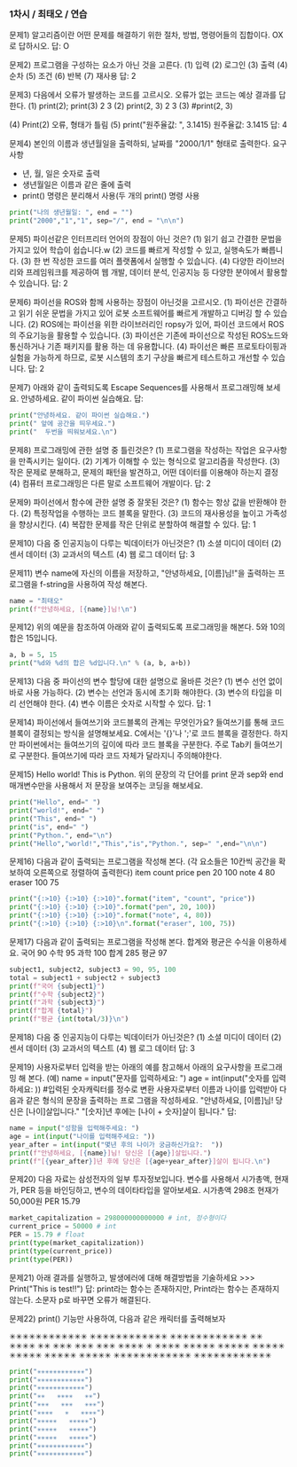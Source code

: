 ### 1차시 / 최태오 / 연습 

문제1) 알고리즘이란 어떤 문제를 해결하기 위한 절차, 방법, 명령어들의 집합이다.
OX로 답하시오.
답: O

문제2) 프로그램을 구성하는 요소가 아닌 것을 고른다.
(1) 입력 (2) 로그인 (3) 출력 (4) 순차 (5) 조건 (6) 반복 (7) 재사용
답: 2

문제3) 다음에서 오류가 발생하는 코드를 고르시오. 오류가 없는 코드는 예상 결과를 답 한다.
(1) print(2); print(3)
2
3
(2) print(2, 3)
2 3
(3) \#print(2, 3)

(4) Print(2)
오류, 형태가 틀림
(5) print("원주율값: ", 3.1415)
원주율값: 3.1415
답: 4
  
문제4) 본인의 이름과 생년월일을 출력하되, 날짜를 "2000/1/1" 형태로 출력한다.
요구사항
- 년, 월, 일은 숫자로 출력
- 생년월일은 이름과 같은 줄에 출력
- print() 명령은 분리해서 사용(두 개의 print() 명령 사용
```python
print("나의 생년월일: ", end = "")
print("2000","1","1", sep="/", end = "\n\n")
```

문제5) 파이선같은 인터프리터 언어의 장점이 아닌 것은?
(1) 읽기 쉽고 간결한 문법을 가지고 있어 학습이 쉽습니다.w
(2) 코드를 빠르게 작성할 수 있고, 실행속도가 빠릅니다.
(3) 한 번 작성한 코드를 여러 플랫폼에서 실행할 수 있습니다.
(4) 다양한 라이브러리와 프레임워크를 제공하여 웹 개발, 데이터 분석, 인공지능 등 다양한 분야에서 활용할 수 있습니다.
답: 2

문제6) 파이선을 ROS와 함께 사용하는 장점이 아닌것을 고르시오.
(1) 파이선은 간결하고 읽기 쉬운 문법을 가지고 있어 로봇 소프트웨어를 빠르게
개발하고 디버깅 할 수 있습니다.
(2) ROS에는 파이선을 위한 라이브러리인 ropsy가 있어, 파이선 코드에서 ROS의
주요기능을 활용할 수 있습니다.
(3) 파이선은 기존에 파이선으로 작성된 ROS노드와 통신하거나 기존 패키지를 활용
하는 데 유용합니다.
(4) 파이선은 빠른 프로토타이핑과 실험을 가능하게 하므로, 로봇 시스템의 초기
구상을 빠르게 테스트하고 개선할 수 있습니다.
답: 2
  
문제7) 아래와 같이 출력되도록 Escape Sequences를 사용해서 프로그래밍해 보세요.
안녕하세요. 같이 파이썬 실습해요.
답:
```python
print("안녕하세요. 같이 파이썬 실습해요.")
print(" 앞에 공간을 띄우세요.")
print("  두번을 띄워보세요.\n")
```
  
문제8) 프로그래밍에 관한 설명 중 틀린것은?
(1) 프로그램을 작성하는 작업은 요구사항을 만족시키는 일이다.
(2) 기계가 이해할 수 있는 형식으로 알고리즘을 작성한다.
(3) 작은 문제로 분해하고, 문제의 패턴을 발견하고, 어떤 데이터를 이용해야 하는지 결정
(4) 컴퓨터 프로그래밍은 다른 말로 소프트웨어 개발이다.
답: 2

  

문제9) 파이선에서 함수에 관한 설명 중 잘못된 것은?
(1) 함수는 항상 값을 반환해야 한다.
(2) 특정작업을 수행하는 코드 블록을 말한다.
(3) 코드의 재사용성을 높이고 가족성을 향상시킨다.
(4) 복잡한 문제를 작은 단위로 분할하여 해결할 수 있다.
답: 1

  

문제10) 다음 중 인공지능이 다루는 빅데이터가 아닌것은?
(1) 소셜 미디이 데이터
(2) 센서 데이터
(3) 교과서의 텍스트
(4) 웹 로그 데이터
답: 3

  

문제11) 변수 name에 자신의 이름을 저장하고, "안녕하세요, [이름]님!"을 출력하는
프로그램을 f-string을 사용하여 작성 해본다.
```python
name = "최태오"
print(f"안녕하세요, [{name}]님!\n")
```

문제12) 위의 예문을 참조하여 아래와 같이 출력되도록 프로그래밍을 해본다.
5와 10의 합은 15입니다.
```python
a, b = 5, 15
print("%d와 %d의 합은 %d입니다.\n" % (a, b, a+b))
```
  
문제13) 다음 중 파이선의 변수 할당에 대한 설명으로 올바른 것은?
(1) 변수 선언 없이 바로 사용 가능하다.
(2) 변수는 선언과 동시에 초기화 해야한다.
(3) 변수의 타입을 미리 선언해야 한다.
(4) 변수 이름은 숫자로 시작할 수 있다.
답: 1

  
문제14) 파이선에서 들여쓰기와 코드블록의 관계는 무엇인가요? 들여쓰기를 통해
코드 블록이 결정되는 방식을 설명해보세요.
C에서는 '{}'나 ';'로 코드 블록을 결정한다. 하지만 파이썬에서는 들여쓰기의 깊이에 따라 코드 블록을 구분한다. 주로 Tab키 들여쓰기로 구분한다. 들여쓰기에 따라 코드 자체가 달라지니 주의해야한다.


문제15) Hello world! This is Python.
위의 문장의 각 단어를 print 문과 sep와 end 매개변수만을 사용해서 저 문장을
보여주는 코딩을 해보세요.
```python
print("Hello", end=" ")
print("world!", end=" ")
print("This", end=" ")
print("is", end=" ")
print("Python.", end="\n")
print("Hello","world!","This","is","Python.", sep=" ",end="\n\n")
```
  
문제16) 다음과 같이 출력되는 프로그램을 작성해 본다.
(각 요소들은 10칸씩 공간을 확보하여 오른쪽으로 정렬하여 출력한다)
item count price
pen 20 100
note 4 80
eraser 100 75
```python
print("{:>10} {:>10} {:>10}".format("item", "count", "price"))
print("{:>10} {:>10} {:>10}".format("pen", 20, 100))
print("{:>10} {:>10} {:>10}".format("note", 4, 80))
print("{:>10} {:>10} {:>10}\n".format("eraser", 100, 75))
```

문제17) 다음과 같이 출력되는 프로그램을 작성해 본다.
합계와 평균은 수식을 이용하세요.
국어 90
수학 95
과학 100
합계 285
평균 97
```python
subject1, subject2, subject3 = 90, 95, 100
total = subject1 + subject2 + subject3
print(f"국어 {subject1}")
print(f"수학 {subject2}")
print(f"과학 {subject3}")
print(f"합계 {total}")
print(f"평균 {int(total/3)}\n")
```
  
  
문제18) 다음 중 인공지능이 다루는 빅데이터가 아닌것은?
(1) 소셜 미디이 데이터
(2) 센서 데이터
(3) 교과서의 텍스트
(4) 웹 로그 데이터
답: 3

문제19) 사용자로부터 입력을 받는 아래의 예를 참고해서 아래의 요구사항을 프로그래밍 해 본다.
(예) name = input("문자를 입력하세요: ")
age = int(input("숫자를 입력하세요: )) \#입력된 숫자캐릭터를 정수로 변환
사용자로부터 이름과 나이를 입력받아 다음과 같은 형식의 문장을 출력하는 프로
그램을 작성하세요.
"안녕하세요, [이름]님! 당신은 [나이]살입니다."
"[숫자]년 후에는 [나이 + 숫자]살이 됩니다."
답:
```python
name = input("성함을 입력해주세요: ")
age = int(input("나이를 입력해주세요: "))
year_after = int(input("몇년 후의 나이가 궁금하신가요?:  "))
print(f"안녕하세요, [{name}]님! 당신은 [{age}]살입니다.")
print(f"[{year_after}]년 후에 당신은 [{age+year_after}]살이 됩니다.\n")
```

문제20) 다음 자료는 삼성전자의 일부 투자정보입니다. 변수를 사용해서 시가총액,
현재가, PER 등을 바인딩하고, 변수의 데이타타입을 알아보세요.
시가총액 298조
현재가 50,000원
PER 15.79
```python
market_capitalization = 298000000000000 # int, 정수형이다
current_price = 50000 # int
PER = 15.79 # float
print(type(market_capitalization))
print(type(current_price))
print(type(PER))
```


문제21) 아래 결과를 실행하고, 발생에러에 대해 해결방법을 기술하세요
\>>> Print("This is test!!")
답: print라는 함수는 존재하지만, Print라는 함수는 존재하지 않는다. 소문자 p로 바꾸면 오류가 해결된다.

문제22) print() 기능만 사용하여, 다음과 같은 캐릭터를 출력해보자

✳✳✳✳✳✳✳✳✳✳✳✳
✳✳✳✳✳✳✳✳✳✳✳✳
✳✳✳✳✳✳✳✳✳✳✳✳
✳✳ ✳✳✳✳ ✳✳
✳✳✳ ✳✳✳ ✳✳✳
✳✳✳✳ ✳ ✳✳✳✳
✳✳✳✳✳ ✳✳✳✳✳
✳✳✳✳✳ ✳✳✳✳✳
✳✳✳✳✳ ✳✳✳✳✳
✳✳✳✳✳✳✳✳✳✳✳✳
✳✳✳✳✳✳✳✳✳✳✳✳
```python
print("✳✳✳✳✳✳✳✳✳✳✳✳")
print("✳✳✳✳✳✳✳✳✳✳✳✳")
print("✳✳✳✳✳✳✳✳✳✳✳✳")
print("✳✳   ✳✳✳✳   ✳✳")
print("✳✳✳   ✳✳✳   ✳✳✳")
print("✳✳✳✳   ✳   ✳✳✳✳")
print("✳✳✳✳✳   ✳✳✳✳✳")
print("✳✳✳✳✳   ✳✳✳✳✳")
print("✳✳✳✳✳   ✳✳✳✳✳")
print("✳✳✳✳✳✳✳✳✳✳✳✳")
print("✳✳✳✳✳✳✳✳✳✳✳✳")
```
